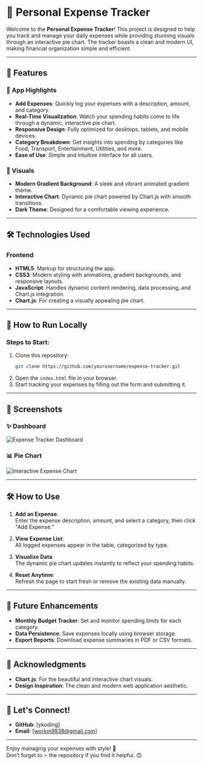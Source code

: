 # 🌟 Personal Expense Tracker

Welcome to the **Personal Expense Tracker**! This project is designed to help you track and manage your daily expenses while providing stunning visuals through an interactive pie chart. The tracker boasts a clean and modern UI, making financial organization simple and efficient.

---

## 🚀 Features

### 💼 App Highlights
- **Add Expenses**: Quickly log your expenses with a description, amount, and category.
- **Real-Time Visualization**: Watch your spending habits come to life through a dynamic, interactive pie chart.
- **Responsive Design**: Fully optimized for desktops, tablets, and mobile devices.
- **Category Breakdown**: Get insights into spending by categories like Food, Transport, Entertainment, Utilities, and more.
- **Ease of Use**: Simple and intuitive interface for all users.

### 🌈 Visuals
- **Modern Gradient Background**: A sleek and vibrant animated gradient theme.
- **Interactive Chart**: Dynamic pie chart powered by Chart.js with smooth transitions.
- **Dark Theme**: Designed for a comfortable viewing experience.

---

## 🛠️ Technologies Used

### Frontend
- **HTML5**: Markup for structuring the app.
- **CSS3**: Modern styling with animations, gradient backgrounds, and responsive layouts.
- **JavaScript**: Handles dynamic content rendering, data processing, and Chart.js integration.
- **Chart.js**: For creating a visually appealing pie chart.

---

## 🤔 How to Run Locally

### Steps to Start:
1. Clone this repository:
   ```bash
   git clone https://github.com/yourusername/expense-tracker.git
   ```
2. Open the `index.html` file in your browser.
3. Start tracking your expenses by filling out the form and submitting it.

---

## 🎨 Screenshots

### ✨ Dashboard
![Expense Tracker Dashboard]([https://your-image-link.com/dashboard.png](https://github.com/workm9938/Personal-Expense-Tracker/blob/main/personal%20expense%20tracker.PNG?raw=true))

### 📊 Pie Chart
![Interactive Expense Chart]([https://your-image-link.com/piechart.png](https://github.com/workm9938/Personal-Expense-Tracker/blob/main/personal%20expense%20tracker%201.PNG?raw=true))

---

## 🛠️ How to Use

1. **Add an Expense**:  
   Enter the expense description, amount, and select a category, then click "Add Expense."
   
2. **View Expense List**:  
   All logged expenses appear in the table, categorized by type.
   
3. **Visualize Data**:  
   The dynamic pie chart updates instantly to reflect your spending habits.

4. **Reset Anytime**:  
   Refresh the page to start fresh or remove the existing data manually.

---

## 🎯 Future Enhancements
- **Monthly Budget Tracker**: Set and monitor spending limits for each category.
- **Data Persistence**: Save expenses locally using browser storage.
- **Export Reports**: Download expense summaries in PDF or CSV formats.

---

## 🌟 Acknowledgments
- **Chart.js**: For the beautiful and interactive chart visuals.
- **Design Inspiration**: The clean and modern web application aesthetic.

---

## 🙌 Let's Connect!
- **GitHub**: [ykoding]
- **Email**: [workm9938@gmail.com]

---

Enjoy managing your expenses with style! 🚀  
Don’t forget to ⭐ the repository if you find it helpful. 😊  
